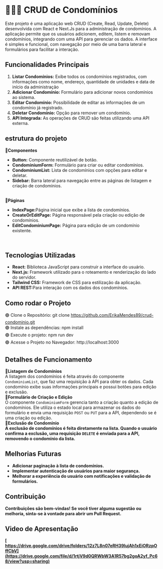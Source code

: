 # 👩🏾‍💻 CRUD de Condomínios 
<p>Este projeto é uma aplicação web CRUD (Create, Read, Update, Delete) desenvolvida com React e Next.Js para a administração de condomínios. A aplicação permite que os usuários adicionem, editem, listem e removam condomínios, integrando com uma API para gerenciar os dados. A interface é simples e funcional, com navegação por meio de uma barra lateral e formulários para facilitar a interação.</p>

## Funcionalidades Principais
<ol>
  <li><b>Listar Condomínios:</b> Exibe todos os condomínios registrados, com informações como nome, endereço, quantidade de unidades e data de início da administração</li>
 <li><b>Adicionar Condomínio:</b> Formulário para adicionar novos condomínios ao sistema.</li> 
  <li><b>Editar Condomínio:</b> Possibilidade de editar as informações de um condomínio já registrado.</li>
  <li><b>Deletar Condomínio:</b> Opção para remover um condomínio.</li>
  <li><b>API Integrada:</b> As operações de CRUD são feitas utilizando uma API externa.</li>
</ol>

##  estrutura do projeto
📌<b>Componentes</b>
<ul>
  <li><b>Button:</b> Componente reutilizável de botão.</li>
  <li><b>CondominiumForm:</b> Formulário para criar ou editar condomínios.</li>
  <li><b>CondominiumList:</b> Lista de condomínios com opções para editar e deletar.</li>
  <li><b>Sidebar:</b> Barra lateral para navegação entre as páginas de listagem e criação de condomínios.</li>
</ul>
<br>
📌<b>Páginas</b>
<ul>
  <li><b>IndexPage:</b>Página inicial que exibe a lista de condomínios.</li>
  <li><b>CreateOrEditPage:</b> Página responsável pela criação ou edição de condomínios.</li>
  <li><b>EditCondominiumPage:</b> Página para edição de um condomínio existente.</li>
</ul>
<br>

## Tecnologias Utilizadas
<ul>
  <li><b>React:</b> Biblioteca JavaScript para construir a interface do usuário.</li>
  <li><b>Next.js:</b> Framework utilizado para o roteamento e renderização do lado do servidor.</li>
  <li><b>Tailwind CSS:</b> Framework de CSS para estilização da aplicação.</li>
  <li><b>API REST:</b>Para interação com os dados dos condomínios.</li>
</ul>

## Como rodar o Projeto
🟣 Clone o Repositório: git clone https://github.com/ErikaMendes89/crud-condominio.git<br>
🟣 Instale as dependências: npm install <br>
🟣 Execute o projeto: npm run dev <br>
🟣 Acesse o Projeto no Navegador: http://localhost:3000<br>

## Detalhes de Funcionamento
📌<b>Listagem de Condomínios</b><br>
A listagem dos condomínios é feita através do componente `CondominiumList`, que faz uma requisição à API para obter os dados. Cada condomínio exibe suas informações principais e possui botões para edição e exclusão.<br>
📌<b>Formulário de Criação e Edição</b><br>
O componente `CondominiumForm` gerencia tanto a criação quanto a edição de condomínios. Ele utiliza o estado local para armazenar os dados do formulário e envia uma requisição `POST` ou `PUT` para a API, dependendo se é uma criação ou edição.<br>
📌<b>Exclusão de Condomínio<b><br>
A exclusão de condomínios é feita diretamente na lista. Quando o usuário confirma a exclusão, uma requisição `DELETE` é enviada para a API, removendo o condomínio da lista.<br>

## Melhorias Futuras
<ul>
  <li>Adicionar paginação à lista de condomínios.</li>
  <li>Implementar autenticação de usuários para maior segurança.</li>
  <li>Melhorar a experiência do usuário com notificações e validação de formulários.</li>
</ul>

## Contribuição

Contribuições são bem-vindas! Se você tiver alguma sugestão ou melhoria, sinta-se à vontade para abrir um Pull Request.

## Video de Apresentação
[
https://drive.google.com/drive/folders/12z7L8n07eRH39lujAh1xEiORzpOffCbV](https://drive.google.com/file/d/1rtjV9d0QRWbW3A1R57bg2goA2yf_Pc68/view?usp=sharing)









